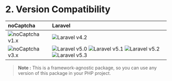 # 2. Version Compatibility

| noCaptcha                         | Laravel                                                                                                             |
|:----------------------------------|:--------------------------------------------------------------------------------------------------------------------|
| ![noCaptcha v1.x][no_captcha_1_x] | ![Laravel v4.2][laravel_4_2]                                                                                        |
| ![noCaptcha v3.x][no_captcha_3_x] | ![Laravel v5.0][laravel_5_0] ![Laravel v5.1][laravel_5_1] ![Laravel v5.2][laravel_5_2] ![Laravel v5.3][laravel_5_3] |

> **Note :** This is a framework-agnostic package, so you can use any version of this package in your PHP project.

[laravel_4_2]:    https://img.shields.io/badge/v4.2-supported-brightgreen.svg?style=flat-square "Laravel v4.2"
[no_captcha_1_x]: https://img.shields.io/badge/version-1.*-blue.svg?style=flat-square "noCaptcha v1.*"

[laravel_5_0]:    https://img.shields.io/badge/v5.0-supported-brightgreen.svg?style=flat-square "Laravel v5.0"
[laravel_5_1]:    https://img.shields.io/badge/v5.1-supported-brightgreen.svg?style=flat-square "Laravel v5.1"
[laravel_5_2]:    https://img.shields.io/badge/v5.2-supported-brightgreen.svg?style=flat-square "Laravel v5.2"
[laravel_5_3]:    https://img.shields.io/badge/v5.3-supported-brightgreen.svg?style=flat-square "Laravel v5.3"
[no_captcha_3_x]: https://img.shields.io/badge/version-3.*-blue.svg?style=flat-square "noCaptcha v3.*"
